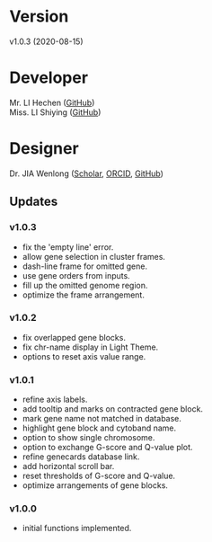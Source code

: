 # Version
v1.0.3 (2020-08-15)

# Developer
Mr. LI Hechen ([GitHub](https://github.com/lhc70000))<br/>
Miss. LI Shiying ([GitHub](https://github.com/CherineLee))

# Designer
Dr. JIA Wenlong ([Scholar](https://scholar.google.com.hk/citations?user=eupQCQEAAAAJ), [ORCID](https://orcid.org/0000-0002-7136-9919), [GitHub](https://github.com/Nobel-Justin))

## Updates

### v1.0.3
   - fix the 'empty line' error.
   - allow gene selection in cluster frames.
   - dash-line frame for omitted gene.
   - use gene orders from inputs.
   - fill up the omitted genome region.
   - optimize the frame arrangement.

### v1.0.2
   - fix overlapped gene blocks.
   - fix chr-name display in Light Theme.
   - options to reset axis value range.

### v1.0.1
   - refine axis labels.
   - add tooltip and marks on contracted gene block.
   - mark gene name not matched in database.
   - highlight gene block and cytoband name.
   - option to show single chromosome.
   - option to exchange G-score and Q-value plot.
   - refine genecards database link.
   - add horizontal scroll bar.
   - reset thresholds of G-score and Q-value.
   - optimize arrangements of gene blocks.

### v1.0.0
   - initial functions implemented.
